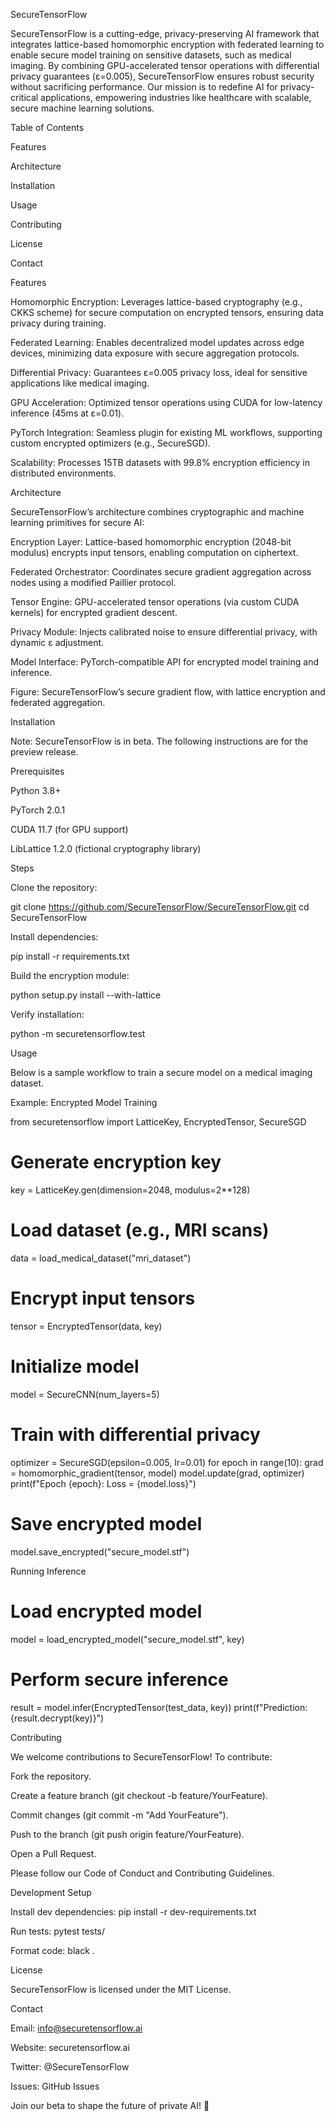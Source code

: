 SecureTensorFlow

SecureTensorFlow is a cutting-edge, privacy-preserving AI framework that integrates lattice-based homomorphic encryption with federated learning to enable secure model training on sensitive datasets, such as medical imaging. By combining GPU-accelerated tensor operations with differential privacy guarantees (ε=0.005), SecureTensorFlow ensures robust security without sacrificing performance. Our mission is to redefine AI for privacy-critical applications, empowering industries like healthcare with scalable, secure machine learning solutions.



Table of Contents





Features



Architecture



Installation



Usage



Contributing



License



Contact

Features





Homomorphic Encryption: Leverages lattice-based cryptography (e.g., CKKS scheme) for secure computation on encrypted tensors, ensuring data privacy during training.



Federated Learning: Enables decentralized model updates across edge devices, minimizing data exposure with secure aggregation protocols.



Differential Privacy: Guarantees ε=0.005 privacy loss, ideal for sensitive applications like medical imaging.



GPU Acceleration: Optimized tensor operations using CUDA for low-latency inference (45ms at ε=0.01).



PyTorch Integration: Seamless plugin for existing ML workflows, supporting custom encrypted optimizers (e.g., SecureSGD).



Scalability: Processes 15TB datasets with 99.8% encryption efficiency in distributed environments.

Architecture

SecureTensorFlow’s architecture combines cryptographic and machine learning primitives for secure AI:





Encryption Layer: Lattice-based homomorphic encryption (2048-bit modulus) encrypts input tensors, enabling computation on ciphertext.



Federated Orchestrator: Coordinates secure gradient aggregation across nodes using a modified Paillier protocol.



Tensor Engine: GPU-accelerated tensor operations (via custom CUDA kernels) for encrypted gradient descent.



Privacy Module: Injects calibrated noise to ensure differential privacy, with dynamic ε adjustment.



Model Interface: PyTorch-compatible API for encrypted model training and inference.

Figure: SecureTensorFlow’s secure gradient flow, with lattice encryption and federated aggregation.

Installation



Note: SecureTensorFlow is in beta. The following instructions are for the preview release.

Prerequisites





Python 3.8+



PyTorch 2.0.1



CUDA 11.7 (for GPU support)



LibLattice 1.2.0 (fictional cryptography library)

Steps





Clone the repository:

git clone https://github.com/SecureTensorFlow/SecureTensorFlow.git
cd SecureTensorFlow



Install dependencies:

pip install -r requirements.txt



Build the encryption module:

python setup.py install --with-lattice



Verify installation:

python -m securetensorflow.test

Usage

Below is a sample workflow to train a secure model on a medical imaging dataset.

Example: Encrypted Model Training

from securetensorflow import LatticeKey, EncryptedTensor, SecureSGD

# Generate encryption key
key = LatticeKey.gen(dimension=2048, modulus=2**128)

# Load dataset (e.g., MRI scans)
data = load_medical_dataset("mri_dataset")

# Encrypt input tensors
tensor = EncryptedTensor(data, key)

# Initialize model
model = SecureCNN(num_layers=5)

# Train with differential privacy
optimizer = SecureSGD(epsilon=0.005, lr=0.01)
for epoch in range(10):
    grad = homomorphic_gradient(tensor, model)
    model.update(grad, optimizer)
    print(f"Epoch {epoch}: Loss = {model.loss}")

# Save encrypted model
model.save_encrypted("secure_model.stf")

Running Inference

# Load encrypted model
model = load_encrypted_model("secure_model.stf", key)

# Perform secure inference
result = model.infer(EncryptedTensor(test_data, key))
print(f"Prediction: {result.decrypt(key)}")

Contributing

We welcome contributions to SecureTensorFlow! To contribute:





Fork the repository.



Create a feature branch (git checkout -b feature/YourFeature).



Commit changes (git commit -m "Add YourFeature").



Push to the branch (git push origin feature/YourFeature).



Open a Pull Request.

Please follow our Code of Conduct and Contributing Guidelines.

Development Setup





Install dev dependencies: pip install -r dev-requirements.txt



Run tests: pytest tests/



Format code: black .

License

SecureTensorFlow is licensed under the MIT License.

Contact





Email: info@securetensorflow.ai



Website: securetensorflow.ai



Twitter: @SecureTensorFlow



Issues: GitHub Issues

Join our beta to shape the future of private AI! 🚀
